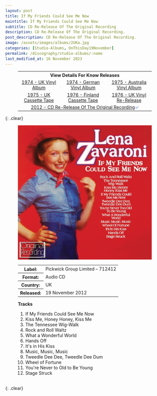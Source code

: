 ```yaml
---
layout: post
title: If My Friends Could See Me Now
maintitle: If My Friends Could See Me Now
subtitle: CD Re-Release Of The Original Recording
description: CD Re-Release Of The Original Recording.
post_description: CD Re-Release Of The Original Recording.
image: /assets/images/albums/2UKa.jpg
categories: [Studio-Albums, OnThisDay19November]
permalink: /discography/studio-albums/:name
last_modified_at: 16 November 2023
---
```


<figure class="fig3">
<table style="text-align:center;">
<tr><th colspan="4">View Details For Know Releases</th></tr>
<tr><td><a href="/discography/studio-albums/1974-if-my-friends-could-see-me-now-uk">1974 - UK Vinyl Album</a></td><td><a href="/discography/studio-albums/1974-if-my-friends-could-see-me-now-germany">1974 - German Vinyl Album</a></td><td><a href="/discography/studio-albums/1975-if-my-friends-could-see-me-now-australia">1975 - Australia Vinyl Album</a></td></tr>
<tr><td><a href="/discography/studio-albums/1975-if-my-friends-could-see-me-now-uk">1975 - UK Cassette Tape</a></td><td><a href="/discography/studio-albums/1976-if-my-friends-could-see-me-now-finland">1976 - Finland Cassette Tape</a></td><td><a href="/discography/studio-albums/1976-11-if-my-friends-could-see-me-now-uk">1976 - UK Vinyl Re-Release</a></td></tr>
<tr><td colspan="3"><a href="/discography/studio-albums/2012-11-19-if-my-friends-could-see-me-now-uk">2012 - CD Re-Release Of The Original Recording</a><span style="color:#2a7ae2;">&check;</span></td></tr>
</table>
</figure>

{: .clear}

<figure class="fig1" id="cd">
<img src="/assets/images/albums/2UKd.jpg" class="full-width" alt="CD Cover for the album If My Friends Could See Me Now (2012)" />
<figcaption>
<table>
<tr><th>Label:</th><td>Pickwick Group Limited – 712412</td></tr>
<tr><th>Format:</th><td>Audio CD</td></tr>
<tr><th>Country:</th><td>UK</td></tr>
<tr><th>Released:</th><td>19 November 2012</td></tr>
</table>
</figcaption>
</figure>

<figure class="fig2" id="tracks">
<figcaption>
<strong>Tracks</strong>
</figcaption>
<ol>
<li>If My Friends Could See Me Now</li>
<li>Kiss Me, Honey Honey, Kiss Me</li>
<li>The Tennessee Wig-Walk</li>
<li>Rock and Roll Waltz</li>
<li>What a Wonderful World</li>
<li>Hands Off</li>
<li>It's in His Kiss</li>
<li>Music, Music, Music</li>
<li>Tweedle Dee Dee, Tweedle Dee Dum</li>
<li>Wheel of Fortune</li>
<li>You're Never to Old to Be Young</li>
<li>Stage Struck</li>
</ol>
</figure>

<br />{: .clear}

